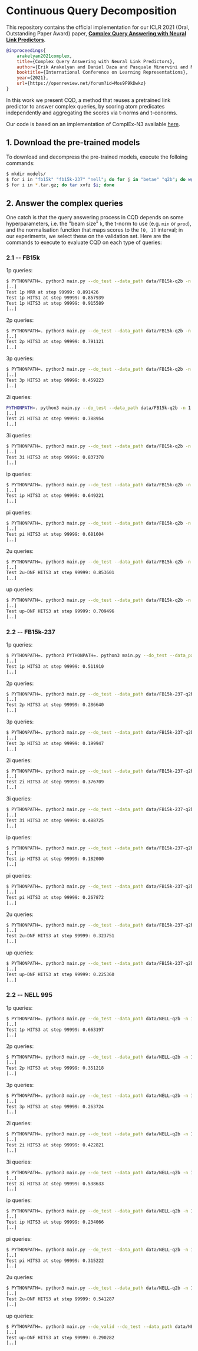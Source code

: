 # Continuous Query Decomposition

This repository contains the official implementation for our ICLR 2021 (Oral, Outstanding Paper Award) paper, [**Complex Query Answering with Neural Link Predictors**](https://openreview.net/forum?id=Mos9F9kDwkz).

```bibtex
@inproceedings{
    arakelyan2021complex,
    title={Complex Query Answering with Neural Link Predictors},
    author={Erik Arakelyan and Daniel Daza and Pasquale Minervini and Michael Cochez},
    booktitle={International Conference on Learning Representations},
    year={2021},
    url={https://openreview.net/forum?id=Mos9F9kDwkz}
}
```

In this work we present CQD, a method that reuses a pretrained link predictor to answer complex queries, by scoring atom predicates independently and aggregating the scores via t-norms and t-conorms.

Our code is based on an implementation of ComplEx-N3 available [here](https://github.com/facebookresearch/kbc).

## 1. Download the pre-trained models

To download and decompress the pre-trained models, execute the folloing commands:

```bash
$ mkdir models/
$ for i in "fb15k" "fb15k-237" "nell"; do for j in "betae" "q2b"; do wget -c http://data.neuralnoise.com/kgreasoning-cqd/$i-$j.tar.gz; done; done
$ for i in *.tar.gz; do tar xvfz $i; done
```

## 2. Answer the complex queries

One catch is that the query answering process in CQD depends on some hyperparameters, i.e. the "beam size" `k`, the t-norm to use (e.g. `min` or `prod`), and the normalisation function that maps scores to the `[0, 1]` interval; in our experiments, we select these on the validation set. Here are the commands to execute to evaluate CQD on each type of queries:

### 2.1 -- FB15k

1p queries:

```bash
$ PYTHONPATH=. python3 main.py --do_test --data_path data/FB15k-q2b -n 1 -b 1000 -d 1000 --cpu_num 0 --geo cqd --tasks 1p --print_on_screen --test_batch_size 1 --checkpoint_path models/fb15k-q2b --cqd discrete
[..]
Test 1p MRR at step 99999: 0.891426
Test 1p HITS1 at step 99999: 0.857939
Test 1p HITS3 at step 99999: 0.915589
[..]
```

2p queries:

```bash
$ PYTHONPATH=. python3 main.py --do_test --data_path data/FB15k-q2b -n 1 -b 1000 -d 1000 --cpu_num 0 --geo cqd --valid_steps 20 --tasks 2p --print_on_screen --test_batch_size 1 --checkpoint_path models/fb15k-q2b --cqd discrete --cqd-t-norm prod --cqd-k 64 --cuda
[..]
Test 2p HITS3 at step 99999: 0.791121
[..]
```

3p queries:

```bash
$ PYTHONPATH=. python3 main.py --do_test --data_path data/FB15k-q2b -n 1 -b 1000 -d 1000 --cpu_num 0 --geo cqd --valid_steps 20 --tasks 3p --print_on_screen --test_batch_size 1 --checkpoint_path models/fb15k-q2b --cqd discrete --cqd-t-norm prod --cqd-sigmoid --cqd-k 4 --cuda
[..]
Test 3p HITS3 at step 99999: 0.459223
[..]
```

2i queries:

```bash
PYTHONPATH=. python3 main.py --do_test --data_path data/FB15k-q2b -n 1 -b 1000 -d 1000 --cpu_num 0 --geo cqd --tasks 2i --print_on_screen --test_batch_size 1 --checkpoint_path models/fb15k-q2b --cqd discrete --cqd-t-norm prod --cqd-k 16 --cuda
[..]
Test 2i HITS3 at step 99999: 0.788954
[..]
```

3i queries:

```bash
$ PYTHONPATH=. python3 main.py --do_test --data_path data/FB15k-q2b -n 1 -b 1000 -d 1000 --cpu_num 0 --geo cqd --tasks 3i --print_on_screen --test_batch_size 1 --checkpoint_path models/fb15k-q2b --cqd discrete --cqd-t-norm prod --cqd-k 16 --cuda
[..]
Test 3i HITS3 at step 99999: 0.837378
[..]
```

ip queries:

```bash
$ PYTHONPATH=. python3 main.py --do_test --data_path data/FB15k-q2b -n 1 -b 1000 -d 1000 --cpu_num 0 --geo cqd --tasks ip --print_on_screen --test_batch_size 1 --checkpoint_path models/fb15k-q2b --cqd discrete --cqd-t-norm prod --cqd-k 16 --cuda
[..]
Test ip HITS3 at step 99999: 0.649221
[..]
```

pi queries:

```bash
$ PYTHONPATH=. python3 main.py --do_test --data_path data/FB15k-q2b -n 1 -b 1000 -d 1000 --cpu_num 0 --geo cqd --tasks pi --print_on_screen --test_batch_size 1 --checkpoint_path models/fb15k-q2b --cqd discrete --cqd-t-norm prod --cqd-k 64 --cuda
[..]
Test pi HITS3 at step 99999: 0.681604
[..]
```

2u queries:

```bash
$ PYTHONPATH=. python3 main.py --do_test --data_path data/FB15k-q2b -n 1 -b 1000 -d 1000 --cpu_num 0 --geo cqd --tasks 2u --print_on_screen --test_batch_size 1 --checkpoint_path models/fb15k-q2b --cqd discrete --cqd-t-norm min --cqd-normalize --cqd-k 16 --cuda
[..]
Test 2u-DNF HITS3 at step 99999: 0.853601
[..]
```

up queries:

```bash
$ PYTHONPATH=. python3 main.py --do_test --data_path data/FB15k-q2b -n 1 -b 1000 -d 1000 --cpu_num 0 --geo cqd --tasks up --print_on_screen --test_batch_size 1 --checkpoint_path models/fb15k-q2b --cqd discrete --cqd-t-norm min --cqd-sigmoid --cqd-k 16 --cuda
[..]
Test up-DNF HITS3 at step 99999: 0.709496
[..]
```

### 2.2 -- FB15k-237

1p queries:

```bash
$ PYTHONPATH=. python3 PYTHONPATH=. python3 main.py --do_test --data_path data/FB15k-237-q2b -n 1 -b 1000 -d 1000 --cpu_num 0 --geo cqd --tasks 1p --print_on_screen --test_batch_size 1 --checkpoint_path models/fb15k-237-q2b --cqd discrete --cuda
[..]
Test 1p HITS3 at step 99999: 0.511910
[..]
```

2p queries:

```bash
$ PYTHONPATH=. python3 main.py --do_test --data_path data/FB15k-237-q2b -n 1 -b 1000 -d 1000 --cpu_num 0 --geo cqd --tasks 2p --print_on_screen --test_batch_size 1 --checkpoint_path models/fb15k-237-q2b --cqd discrete --cqd-t-norm prod --cqd-k 64 --cuda
[..]
Test 2p HITS3 at step 99999: 0.286640
[..]
```

3p queries:

```bash
$ PYTHONPATH=. python3 main.py --do_test --data_path data/FB15k-237-q2b -n 1 -b 1000 -d 1000 --cpu_num 0 --geo cqd --tasks 3p --print_on_screen --test_batch_size 1 --checkpoint_path models/fb15k-237-q2b --cqd discrete --cqd-t-norm prod --cqd-sigmoid --cqd-k 4 --cuda
[..]
Test 3p HITS3 at step 99999: 0.199947
[..]
```

2i queries:

```bash
$ PYTHONPATH=. python3 main.py --do_test --data_path data/FB15k-237-q2b -n 1 -b 1000 -d 1000 --cpu_num 0 --geo cqd --tasks 2i --print_on_screen --test_batch_size 1 --checkpoint_path models/fb15k-237-q2b --cqd discrete --cqd-t-norm prod --cqd-normalize --cqd-k 16 --cuda
[..]
Test 2i HITS3 at step 99999: 0.376709
[..]
```

3i queries:

```bash
$ PYTHONPATH=. python3 main.py --do_test --data_path data/FB15k-237-q2b -n 1 -b 1000 -d 1000 --cpu_num 0 --geo cqd --tasks 3i --print_on_screen --test_batch_size 1 --checkpoint_path models/fb15k-237-q2b --cqd discrete --cqd-t-norm prod --cqd-normalize --cqd-k 16 --cuda
[..]
Test 3i HITS3 at step 99999: 0.488725
[..]
```

ip queries:

```bash
$ PYTHONPATH=. python3 main.py --do_test --data_path data/FB15k-237-q2b -n 1 -b 1000 -d 1000 --cpu_num 0 --geo cqd --tasks ip --print_on_screen --test_batch_size 1 --checkpoint_path models/fb15k-237-q2b --cqd discrete --cqd-t-norm prod --cqd-k 16 --cuda
[..]
Test ip HITS3 at step 99999: 0.182000
[..]
```

pi queries:

```bash
$ PYTHONPATH=. python3 main.py --do_test --data_path data/FB15k-237-q2b -n 1 -b 1000 -d 1000 --cpu_num 0 --geo cqd --tasks pi --print_on_screen --test_batch_size 1 --checkpoint_path models/fb15k-237-q2b --cqd discrete --cqd-t-norm prod --cqd-normalize --cqd-k 64 --cuda
[..]
Test pi HITS3 at step 99999: 0.267872
[..]
```

2u queries:

```bash
$ PYTHONPATH=. python3 main.py --do_test --data_path data/FB15k-237-q2b -n 1 -b 1000 -d 1000 --cpu_num 0 --geo cqd --tasks 2u --print_on_screen --test_batch_size 1 --checkpoint_path models/fb15k-237-q2b --cqd discrete --cqd-t-norm min --cqd-normalize --cqd-k 16 --cuda
[..]
Test 2u-DNF HITS3 at step 99999: 0.323751
[..]
```

up queries:

```bash
$ PYTHONPATH=. python3 main.py --do_test --data_path data/FB15k-237-q2b -n 1 -b 1000 -d 1000 --cpu_num 0 --geo cqd --tasks up --print_on_screen --test_batch_size 1 --checkpoint_path models/fb15k-237-q2b --cqd discrete --cqd-t-norm prod --cqd-sigmoid --cqd-k 16 --cuda
[..]
Test up-DNF HITS3 at step 99999: 0.225360
[..]
```

### 2.2 -- NELL 995

1p queries:

```bash
$ PYTHONPATH=. python3 main.py --do_test --data_path data/NELL-q2b -n 1 -b 1000 -d 1000 --cpu_num 0 --geo cqd --tasks 1p --print_on_screen --test_batch_size 1 --checkpoint_path models/nell-q2b --cqd discrete --cuda
[..]
Test 1p HITS3 at step 99999: 0.663197
[..]
```

2p queries:

```bash
$ PYTHONPATH=. python3 main.py --do_test --data_path data/NELL-q2b -n 1 -b 1000 -d 1000 --cpu_num 0 --geo cqd --tasks 2p --print_on_screen --test_batch_size 1 --checkpoint_path models/nell-q2b --cqd discrete --cqd-t-norm prod --cqd-k 64 --cuda
[..]
Test 2p HITS3 at step 99999: 0.351218
[..]
```

3p queries:

```bash
$ PYTHONPATH=. python3 main.py --do_test --data_path data/NELL-q2b -n 1 -b 1000 -d 1000 --cpu_num 0 --geo cqd --valid_steps 20 --tasks 3p --print_on_screen --test_batch_size 1 --checkpoint_path models/nell-q2b --cqd discrete --cqd-t-norm prod --cqd-sigmoid --cqd-k 2 --cuda
[..]
Test 3p HITS3 at step 99999: 0.263724
[..]
```

2i queries:

```bash
$ PYTHONPATH=. python3 main.py --do_test --data_path data/NELL-q2b -n 1 -b 1000 -d 1000 --cpu_num 0 --geo cqd --tasks 2i --print_on_screen --test_batch_size 1 --checkpoint_path models/nell-q2b --cqd discrete --cqd-t-norm prod --cqd-normalize --cqd-k 16 --cuda
[..]
Test 2i HITS3 at step 99999: 0.422821
[..]
```

3i queries:

```bash
$ PYTHONPATH=. python3 main.py --do_test --data_path data/NELL-q2b -n 1 -b 1000 -d 1000 --cpu_num 0 --geo cqd --tasks 3i --print_on_screen --test_batch_size 1 --checkpoint_path models/nell-q2b --cqd discrete --cqd-t-norm prod --cqd-normalize --cqd-k 16 --cuda
[..]
Test 3i HITS3 at step 99999: 0.538633
[..]
```

ip queries:

```bash
$ PYTHONPATH=. python3 main.py --do_test --data_path data/NELL-q2b -n 1 -b 1000 -d 1000 --cpu_num 0 --geo cqd --tasks ip --print_on_screen --test_batch_size 1 --checkpoint_path models/nell-q2b --cqd discrete --cqd-t-norm prod --cqd-k 16 --cuda
[..]
Test ip HITS3 at step 99999: 0.234066
[..]
```

pi queries:

```bash
$ PYTHONPATH=. python3 main.py --do_test --data_path data/NELL-q2b -n 1 -b 1000 -d 1000 --cpu_num 0 --geo cqd --tasks pi --print_on_screen --test_batch_size 1 --checkpoint_path models/nell-q2b --cqd discrete --cqd-t-norm prod --cqd-normalize --cqd-k 64 --cuda
[..]
Test pi HITS3 at step 99999: 0.315222
[..]
```

2u queries:

```bash
$ PYTHONPATH=. python3 main.py --do_test --data_path data/NELL-q2b -n 1 -b 1000 -d 1000 --cpu_num 0 --geo cqd --tasks 2u --print_on_screen --test_batch_size 1 --checkpoint_path models/nell-q2b --cqd discrete --cqd-t-norm min --cqd-normalize --cqd-k 16 --cuda
[..]
Test 2u-DNF HITS3 at step 99999: 0.541287
[..]
```

up queries:

```bash
$ PYTHONPATH=. python3 main.py --do_valid --do_test --data_path data/NELL-q2b -n 1 -b 1000 -d 1000 --cpu_num 0 --geo cqd --tasks up --print_on_screen --test_batch_size 1 --checkpoint_path models/nell-q2b --cqd discrete --cqd-t-norm min --cqd-sigmoid --cqd-k 16 --cuda
[..]
Test up-DNF HITS3 at step 99999: 0.290282
[..]
```
